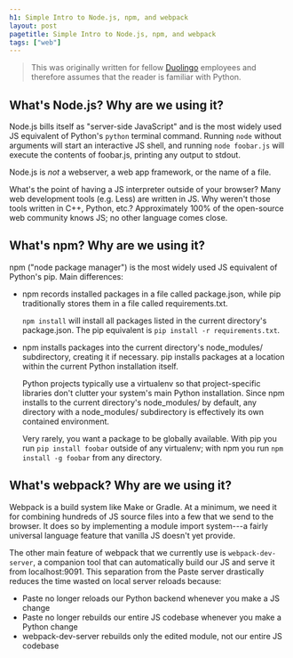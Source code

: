 ```yaml
---
h1: Simple Intro to Node.js, npm, and webpack
layout: post
pagetitle: Simple Intro to Node.js, npm, and webpack
tags: ["web"]
---
```


> This was originally written for fellow [Duolingo](https://www.duolingo.com/) employees and therefore assumes that the reader is familiar with Python.

## What's Node.js? Why are we using it?

Node.js bills itself as "server-side JavaScript" and is the most widely used JS equivalent of Python's `python` terminal command. Running `node` without arguments will start an interactive JS shell, and running `node foobar.js` will execute the contents of foobar.js, printing any output to stdout.

Node.js is _not_ a webserver, a web app framework, or the name of a file.

What's the point of having a JS interpreter outside of your browser? Many web development tools (e.g. Less) are written in JS. Why weren't those tools written in C++, Python, etc.? Approximately 100% of the open-source web community knows JS; no other language comes close.

## What's npm? Why are we using it?

npm ("node package manager") is the most widely used JS equivalent of Python's pip. Main differences:

- npm records installed packages in a file called package.json, while pip traditionally stores them in a file called requirements.txt.

  `npm install` will install all packages listed in the current directory's package.json. The pip equivalent is `pip install -r requirements.txt`.

- npm installs packages into the current directory's node_modules/ subdirectory, creating it if necessary. pip installs packages at a location within the current Python installation itself.

  Python projects typically use a virtualenv so that project-specific libraries don't clutter your system's main Python installation. Since npm installs to the current directory's node_modules/ by default, any directory with a node_modules/ subdirectory is effectively its own contained environment.

  Very rarely, you want a package to be globally available. With pip you run `pip install foobar` outside of any virtualenv; with npm you run `npm install -g foobar` from any directory.

## What's webpack? Why are we using it?

Webpack is a build system like Make or Gradle. At a minimum, we need it for combining hundreds of JS source files into a few that we send to the browser. It does so by implementing a module import system---a fairly universal language feature that vanilla JS doesn't yet provide.

The other main feature of webpack that we currently use is `webpack-dev-server`, a companion tool that can automatically build our JS and serve it from localhost:9091. This separation from the Paste server drastically reduces the time wasted on local server reloads because:

- Paste no longer reloads our Python backend whenever you make a JS change
- Paste no longer rebuilds our entire JS codebase whenever you make a Python change
- webpack-dev-server rebuilds only the edited module, not our entire JS codebase
